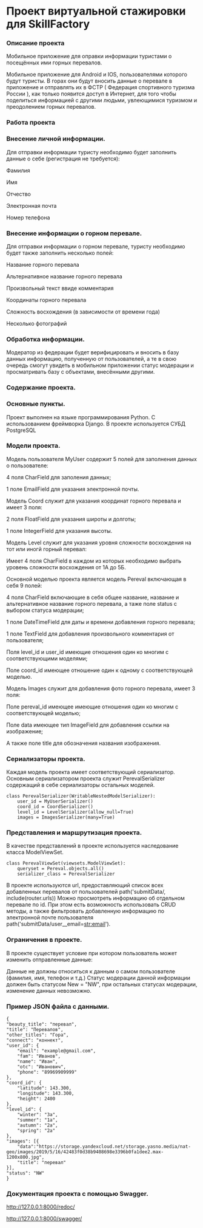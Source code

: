 # Проект виртуальной стажировки для SkillFactory

### Описание проекта

Мобильное приложение для оправки информации туристами о посещённых ими горных перевалов.

Мобильное приложение для Android и IOS, пользователями которого будут туристы. В горах они будут вносить данные о перевале в приложение и отправлять их в ФСТР ( Федерация спортивного туризма России ), как только появится доступ в Интернет, для того чтобы поделиться информацией с другими людьми, увлеющимися туризмом и преодолением горных перевалов.

### Работа проекта

### Внесение личной информации.

Для отправки информации туристу необходимо будет заполнить данные о себе (регистрация не требуется):

Фамилия

Имя

Отчество

Электронная почта

Номер телефона

### Внесение информации о горном перевале.

Для отправки информации о горном перевале, туристу необходимо будет также заполнить несколько полей:

Название горного перевала

Альтернативное название горного перевала

Произвольный текст ввиде комментария

Координаты горного перевала

Сложность восхождения (в зависимости от времени года)

Несколько фотографий

### Обработка информации.

Модератор из федерации будет верифицировать и вносить в базу данных информацию, полученную от пользователей, а те в свою очередь смогут увидеть в мобильном приложении статус модерации и просматривать базу с объектами, внесёнными другими.

### Содержание проекта.

### Основные пункты.

Проект выполнен на языке программирования Python. С использованием фреймворка Django. В проекте используется СУБД PostgreSQL

### Модели проекта.

Модель пользователя MyUser содержит 5 полей для заполнения данных о пользователе:

4 поля CharField для заполения данных;

1 поле EmailField для указания электронной почты.

Модель Coord служит для указания координат горного перевала и имеет 3 поля:

2 поля FloatField для указания широты и долготы;

1 поле IntegerField для указания высоты.

Модель Level служит для указания уровня сложности восхождения на тот или иногй горный перевал:

Имеет 4 поля CharField в каждом из которых необходимо выбрать уровень сложности восхождения от 1А до 5Б.

Основной моделью проекта является модель Pereval включающая в себя 9 полей:

4 поля CharField включающие в себя общее название, название и альтернативное название горного перевала, а таже поле status с выбором статуса модерации;

1 поле DateTimeField для даты и времени добавления горного перевала;

1 поле TextField для добавления произвольного комментария от пользователя;

Поля level_id и user_id имеющие отношения один ко многим с соответствующими моделями;

Поле coord_id имеющее отношение один к одному с соответствующей моделью.

Модель Images служит для добавления фото горного перевала, имеет 3 поля:

Поле pereval_id имеющее имеющие отношения один ко многим с соответствующей моделью;

Поле data имеющее тип ImageField для добавления ссылки на изображение;

А также поле title для обозначения названия изображения.

### Сериализаторы проекта.

Каждая модель проекта имеет соответствующий сериализатор. Основным сериализатором проекта служит PerevalSerializer содержащий в себе сериализаторы остальных моделей.

    class PerevalSerializer(WritableNestedModelSerializer):
        user_id = MyUserSerializer()
        coord_id = CoordSerializer()
        level_id = LevelSerializer(allow_null=True)
        images = ImagesSerializer(many=True)

### Представления и маршрутизация проекта.

В качестве представлений в проекте используется наследование класса ModelViewSet.

    class PerevalViewSet(viewsets.ModelViewSet):
        queryset = Pereval.objects.all()
        serializer_class = PerevalSerializer
    
В проекте используются url, предоставляющий список всех добавленных перевалов от пользователей path('submitData/, include(router.urls)) Можно просмотреть информацию об отдельном перевале по id. При этом есть возможность использовать CRUD методы, а также фильтровать добавленную информацию по электронной почте пользователя path('submitData/user__email=<str:email>').

### Ограничения в проекте.

В проекте существует условие при котором пользователь может изменить отправленные данные:

Данные не должны относиться к данным о самом пользователе (фамилия, имя, телефон и т.д.)
Статус модерации данной информации должен быть статусом New = "NW", при остальных статусах модерации, изменение данных невозможно.

### Пример JSON файла с данными.

    {
    "beauty_title": "перевал",
    "title": "Перевалов",
    "other_titles": "Гора",
    "connect": "коннект",
    "user_id": {
        "email": "example@gmail.com",
        "fam": "Иванов",
        "name": "Иван",
        "otc": "Иванович",
        "phone": "89969909999"
    },
    "coord_id": {
        "latitude": 143.300,
        "longitude": 143.300,
        "height": 2400
    },
    "level_id": {
        "winter": "3a",
        "summer": "1a",
        "autumn": "2a",
        "spring": "2a"
    },
    "images": [{
        "data":"https://storage.yandexcloud.net/storage.yasno.media/nat-geo/images/2019/5/16/42483f0d38b9408698e3396b0fa1dee2.max-1200x800.jpg",
        "title": "перевал"
    }],
    "status": "NW"
    }

### Документация проекта с помощью Swagger.

http://127.0.0.1:8000/redoc/

http://127.0.0.1:8000/swagger/
